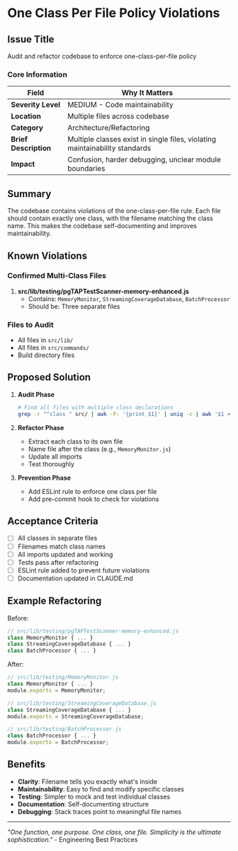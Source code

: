# One Class Per File Policy Violations

## Issue Title

Audit and refactor codebase to enforce one-class-per-file policy

### Core Information

| Field                 | Why It Matters                                                              |
| --------------------- | --------------------------------------------------------------------------- |
| **Severity Level**    | MEDIUM - Code maintainability                                               |
| **Location**          | Multiple files across codebase                                              |
| **Category**          | Architecture/Refactoring                                                    |
| **Brief Description** | Multiple classes exist in single files, violating maintainability standards |
| **Impact**            | Confusion, harder debugging, unclear module boundaries                      |

## Summary

The codebase contains violations of the one-class-per-file rule. Each file should contain exactly one class, with the filename matching the class name. This makes the codebase self-documenting and improves maintainability.

## Known Violations

### Confirmed Multi-Class Files

1. **src/lib/testing/pgTAPTestScanner-memory-enhanced.js**
   - Contains: `MemoryMonitor`, `StreamingCoverageDatabase`, `BatchProcessor`
   - Should be: Three separate files

### Files to Audit

- All files in `src/lib/`
- All files in `src/commands/`
- Build directory files

## Proposed Solution

1. **Audit Phase**

   ```bash
   # Find all files with multiple class declarations
   grep -r "^class " src/ | awk -F: '{print $1}' | uniq -c | awk '$1 > 1'
   ```

2. **Refactor Phase**
   - Extract each class to its own file
   - Name file after the class (e.g., `MemoryMonitor.js`)
   - Update all imports
   - Test thoroughly

3. **Prevention Phase**
   - Add ESLint rule to enforce one class per file
   - Add pre-commit hook to check for violations

## Acceptance Criteria

- [ ] All classes in separate files
- [ ] Filenames match class names
- [ ] All imports updated and working
- [ ] Tests pass after refactoring
- [ ] ESLint rule added to prevent future violations
- [ ] Documentation updated in CLAUDE.md

## Example Refactoring

Before:

```javascript
// src/lib/testing/pgTAPTestScanner-memory-enhanced.js
class MemoryMonitor { ... }
class StreamingCoverageDatabase { ... }
class BatchProcessor { ... }
```

After:

```javascript
// src/lib/testing/MemoryMonitor.js
class MemoryMonitor { ... }
module.exports = MemoryMonitor;

// src/lib/testing/StreamingCoverageDatabase.js
class StreamingCoverageDatabase { ... }
module.exports = StreamingCoverageDatabase;

// src/lib/testing/BatchProcessor.js
class BatchProcessor { ... }
module.exports = BatchProcessor;
```

## Benefits

- **Clarity**: Filename tells you exactly what's inside
- **Maintainability**: Easy to find and modify specific classes
- **Testing**: Simpler to mock and test individual classes
- **Documentation**: Self-documenting structure
- **Debugging**: Stack traces point to meaningful file names

---

_"One function, one purpose. One class, one file. Simplicity is the ultimate sophistication."_ - Engineering Best Practices
